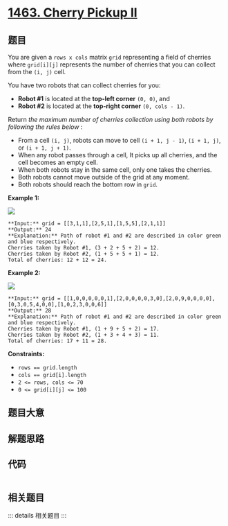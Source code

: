 # [1463. Cherry Pickup II](https://leetcode.com/problems/cherry-pickup-ii)

## 题目

You are given a `rows x cols` matrix `grid` representing a field of cherries
where `grid[i][j]` represents the number of cherries that you can collect from
the `(i, j)` cell.

You have two robots that can collect cherries for you:

  * **Robot #1** is located at the **top-left corner** `(0, 0)`, and
  * **Robot #2** is located at the **top-right corner** `(0, cols - 1)`.

Return _the maximum number of cherries collection using both robots by
following the rules below_ :

  * From a cell `(i, j)`, robots can move to cell `(i + 1, j - 1)`, `(i + 1, j)`, or `(i + 1, j + 1)`.
  * When any robot passes through a cell, It picks up all cherries, and the cell becomes an empty cell.
  * When both robots stay in the same cell, only one takes the cherries.
  * Both robots cannot move outside of the grid at any moment.
  * Both robots should reach the bottom row in `grid`.



**Example 1:**

![](https://assets.leetcode.com/uploads/2020/04/29/sample_1_1802.png)

    
    
    **Input:** grid = [[3,1,1],[2,5,1],[1,5,5],[2,1,1]]
    **Output:** 24
    **Explanation:** Path of robot #1 and #2 are described in color green and blue respectively.
    Cherries taken by Robot #1, (3 + 2 + 5 + 2) = 12.
    Cherries taken by Robot #2, (1 + 5 + 5 + 1) = 12.
    Total of cherries: 12 + 12 = 24.
    

**Example 2:**

![](https://assets.leetcode.com/uploads/2020/04/23/sample_2_1802.png)

    
    
    **Input:** grid = [[1,0,0,0,0,0,1],[2,0,0,0,0,3,0],[2,0,9,0,0,0,0],[0,3,0,5,4,0,0],[1,0,2,3,0,0,6]]
    **Output:** 28
    **Explanation:** Path of robot #1 and #2 are described in color green and blue respectively.
    Cherries taken by Robot #1, (1 + 9 + 5 + 2) = 17.
    Cherries taken by Robot #2, (1 + 3 + 4 + 3) = 11.
    Total of cherries: 17 + 11 = 28.
    



**Constraints:**

  * `rows == grid.length`
  * `cols == grid[i].length`
  * `2 <= rows, cols <= 70`
  * `0 <= grid[i][j] <= 100`


## 题目大意

## 解题思路

## 代码

```javascript

```

## 相关题目

::: details 相关题目
:::
